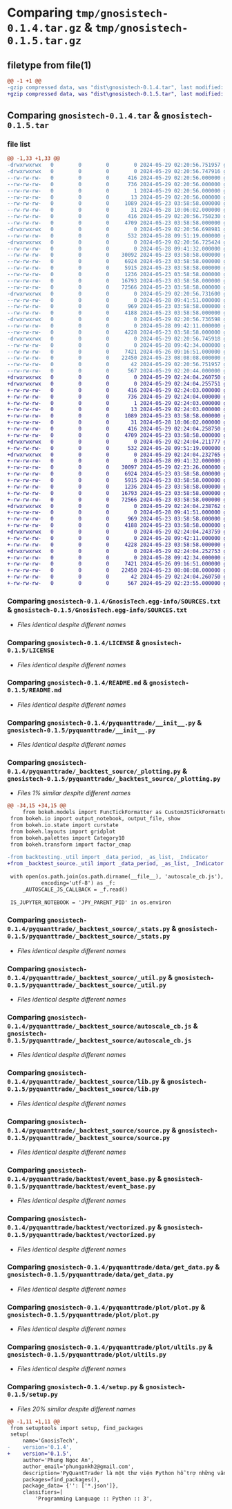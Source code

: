 # Comparing `tmp/gnosistech-0.1.4.tar.gz` & `tmp/gnosistech-0.1.5.tar.gz`

## filetype from file(1)

```diff
@@ -1 +1 @@
-gzip compressed data, was "dist\gnosistech-0.1.4.tar", last modified: Wed May 29 02:20:56 2024, max compression
+gzip compressed data, was "dist\gnosistech-0.1.5.tar", last modified: Wed May 29 02:24:04 2024, max compression
```

## Comparing `gnosistech-0.1.4.tar` & `gnosistech-0.1.5.tar`

### file list

```diff
@@ -1,33 +1,33 @@
-drwxrwxrwx   0        0        0        0 2024-05-29 02:20:56.751957 gnosistech-0.1.4/
-drwxrwxrwx   0        0        0        0 2024-05-29 02:20:56.747916 gnosistech-0.1.4/GnosisTech.egg-info/
--rw-rw-rw-   0        0        0      416 2024-05-29 02:20:56.000000 gnosistech-0.1.4/GnosisTech.egg-info/PKG-INFO
--rw-rw-rw-   0        0        0      736 2024-05-29 02:20:56.000000 gnosistech-0.1.4/GnosisTech.egg-info/SOURCES.txt
--rw-rw-rw-   0        0        0        1 2024-05-29 02:20:56.000000 gnosistech-0.1.4/GnosisTech.egg-info/dependency_links.txt
--rw-rw-rw-   0        0        0       13 2024-05-29 02:20:56.000000 gnosistech-0.1.4/GnosisTech.egg-info/top_level.txt
--rw-rw-rw-   0        0        0     1089 2024-05-23 03:58:58.000000 gnosistech-0.1.4/LICENSE
--rw-rw-rw-   0        0        0       31 2024-05-28 10:06:02.000000 gnosistech-0.1.4/MANIFEST.in
--rw-rw-rw-   0        0        0      416 2024-05-29 02:20:56.750230 gnosistech-0.1.4/PKG-INFO
--rw-rw-rw-   0        0        0     4709 2024-05-23 03:58:58.000000 gnosistech-0.1.4/README.md
-drwxrwxrwx   0        0        0        0 2024-05-29 02:20:56.698981 gnosistech-0.1.4/pyquanttrade/
--rw-rw-rw-   0        0        0      532 2024-05-28 09:51:19.000000 gnosistech-0.1.4/pyquanttrade/__init__.py
-drwxrwxrwx   0        0        0        0 2024-05-29 02:20:56.725424 gnosistech-0.1.4/pyquanttrade/_backtest_source/
--rw-rw-rw-   0        0        0        0 2024-05-28 09:41:32.000000 gnosistech-0.1.4/pyquanttrade/_backtest_source/__init__.py
--rw-rw-rw-   0        0        0    30092 2024-05-23 03:58:58.000000 gnosistech-0.1.4/pyquanttrade/_backtest_source/_plotting.py
--rw-rw-rw-   0        0        0     6924 2024-05-23 03:58:58.000000 gnosistech-0.1.4/pyquanttrade/_backtest_source/_stats.py
--rw-rw-rw-   0        0        0     5915 2024-05-23 03:58:58.000000 gnosistech-0.1.4/pyquanttrade/_backtest_source/_util.py
--rw-rw-rw-   0        0        0     1236 2024-05-23 03:58:58.000000 gnosistech-0.1.4/pyquanttrade/_backtest_source/autoscale_cb.js
--rw-rw-rw-   0        0        0    16793 2024-05-23 03:58:58.000000 gnosistech-0.1.4/pyquanttrade/_backtest_source/lib.py
--rw-rw-rw-   0        0        0    72566 2024-05-23 03:58:58.000000 gnosistech-0.1.4/pyquanttrade/_backtest_source/source.py
-drwxrwxrwx   0        0        0        0 2024-05-29 02:20:56.731600 gnosistech-0.1.4/pyquanttrade/backtest/
--rw-rw-rw-   0        0        0        0 2024-05-28 09:41:51.000000 gnosistech-0.1.4/pyquanttrade/backtest/__init__.py
--rw-rw-rw-   0        0        0      969 2024-05-23 03:58:58.000000 gnosistech-0.1.4/pyquanttrade/backtest/event_base.py
--rw-rw-rw-   0        0        0     4188 2024-05-23 03:58:58.000000 gnosistech-0.1.4/pyquanttrade/backtest/vectorized.py
-drwxrwxrwx   0        0        0        0 2024-05-29 02:20:56.736598 gnosistech-0.1.4/pyquanttrade/data/
--rw-rw-rw-   0        0        0        0 2024-05-28 09:42:11.000000 gnosistech-0.1.4/pyquanttrade/data/__init__.py
--rw-rw-rw-   0        0        0     4228 2024-05-23 03:58:58.000000 gnosistech-0.1.4/pyquanttrade/data/get_data.py
-drwxrwxrwx   0        0        0        0 2024-05-29 02:20:56.745918 gnosistech-0.1.4/pyquanttrade/plot/
--rw-rw-rw-   0        0        0        0 2024-05-28 09:42:34.000000 gnosistech-0.1.4/pyquanttrade/plot/__init__.py
--rw-rw-rw-   0        0        0     7421 2024-05-26 09:16:51.000000 gnosistech-0.1.4/pyquanttrade/plot/plot.py
--rw-rw-rw-   0        0        0    22450 2024-05-23 08:08:08.000000 gnosistech-0.1.4/pyquanttrade/plot/ultils.py
--rw-rw-rw-   0        0        0       42 2024-05-29 02:20:56.751957 gnosistech-0.1.4/setup.cfg
--rw-rw-rw-   0        0        0      567 2024-05-29 02:20:44.000000 gnosistech-0.1.4/setup.py
+drwxrwxrwx   0        0        0        0 2024-05-29 02:24:04.260750 gnosistech-0.1.5/
+drwxrwxrwx   0        0        0        0 2024-05-29 02:24:04.255751 gnosistech-0.1.5/GnosisTech.egg-info/
+-rw-rw-rw-   0        0        0      416 2024-05-29 02:24:03.000000 gnosistech-0.1.5/GnosisTech.egg-info/PKG-INFO
+-rw-rw-rw-   0        0        0      736 2024-05-29 02:24:04.000000 gnosistech-0.1.5/GnosisTech.egg-info/SOURCES.txt
+-rw-rw-rw-   0        0        0        1 2024-05-29 02:24:03.000000 gnosistech-0.1.5/GnosisTech.egg-info/dependency_links.txt
+-rw-rw-rw-   0        0        0       13 2024-05-29 02:24:03.000000 gnosistech-0.1.5/GnosisTech.egg-info/top_level.txt
+-rw-rw-rw-   0        0        0     1089 2024-05-23 03:58:58.000000 gnosistech-0.1.5/LICENSE
+-rw-rw-rw-   0        0        0       31 2024-05-28 10:06:02.000000 gnosistech-0.1.5/MANIFEST.in
+-rw-rw-rw-   0        0        0      416 2024-05-29 02:24:04.258750 gnosistech-0.1.5/PKG-INFO
+-rw-rw-rw-   0        0        0     4709 2024-05-23 03:58:58.000000 gnosistech-0.1.5/README.md
+drwxrwxrwx   0        0        0        0 2024-05-29 02:24:04.211777 gnosistech-0.1.5/pyquanttrade/
+-rw-rw-rw-   0        0        0      532 2024-05-28 09:51:19.000000 gnosistech-0.1.5/pyquanttrade/__init__.py
+drwxrwxrwx   0        0        0        0 2024-05-29 02:24:04.232765 gnosistech-0.1.5/pyquanttrade/_backtest_source/
+-rw-rw-rw-   0        0        0        0 2024-05-28 09:41:32.000000 gnosistech-0.1.5/pyquanttrade/_backtest_source/__init__.py
+-rw-rw-rw-   0        0        0    30097 2024-05-29 02:23:26.000000 gnosistech-0.1.5/pyquanttrade/_backtest_source/_plotting.py
+-rw-rw-rw-   0        0        0     6924 2024-05-23 03:58:58.000000 gnosistech-0.1.5/pyquanttrade/_backtest_source/_stats.py
+-rw-rw-rw-   0        0        0     5915 2024-05-23 03:58:58.000000 gnosistech-0.1.5/pyquanttrade/_backtest_source/_util.py
+-rw-rw-rw-   0        0        0     1236 2024-05-23 03:58:58.000000 gnosistech-0.1.5/pyquanttrade/_backtest_source/autoscale_cb.js
+-rw-rw-rw-   0        0        0    16793 2024-05-23 03:58:58.000000 gnosistech-0.1.5/pyquanttrade/_backtest_source/lib.py
+-rw-rw-rw-   0        0        0    72566 2024-05-23 03:58:58.000000 gnosistech-0.1.5/pyquanttrade/_backtest_source/source.py
+drwxrwxrwx   0        0        0        0 2024-05-29 02:24:04.238762 gnosistech-0.1.5/pyquanttrade/backtest/
+-rw-rw-rw-   0        0        0        0 2024-05-28 09:41:51.000000 gnosistech-0.1.5/pyquanttrade/backtest/__init__.py
+-rw-rw-rw-   0        0        0      969 2024-05-23 03:58:58.000000 gnosistech-0.1.5/pyquanttrade/backtest/event_base.py
+-rw-rw-rw-   0        0        0     4188 2024-05-23 03:58:58.000000 gnosistech-0.1.5/pyquanttrade/backtest/vectorized.py
+drwxrwxrwx   0        0        0        0 2024-05-29 02:24:04.243759 gnosistech-0.1.5/pyquanttrade/data/
+-rw-rw-rw-   0        0        0        0 2024-05-28 09:42:11.000000 gnosistech-0.1.5/pyquanttrade/data/__init__.py
+-rw-rw-rw-   0        0        0     4228 2024-05-23 03:58:58.000000 gnosistech-0.1.5/pyquanttrade/data/get_data.py
+drwxrwxrwx   0        0        0        0 2024-05-29 02:24:04.252753 gnosistech-0.1.5/pyquanttrade/plot/
+-rw-rw-rw-   0        0        0        0 2024-05-28 09:42:34.000000 gnosistech-0.1.5/pyquanttrade/plot/__init__.py
+-rw-rw-rw-   0        0        0     7421 2024-05-26 09:16:51.000000 gnosistech-0.1.5/pyquanttrade/plot/plot.py
+-rw-rw-rw-   0        0        0    22450 2024-05-23 08:08:08.000000 gnosistech-0.1.5/pyquanttrade/plot/ultils.py
+-rw-rw-rw-   0        0        0       42 2024-05-29 02:24:04.260750 gnosistech-0.1.5/setup.cfg
+-rw-rw-rw-   0        0        0      567 2024-05-29 02:23:55.000000 gnosistech-0.1.5/setup.py
```

### Comparing `gnosistech-0.1.4/GnosisTech.egg-info/SOURCES.txt` & `gnosistech-0.1.5/GnosisTech.egg-info/SOURCES.txt`

 * *Files identical despite different names*

### Comparing `gnosistech-0.1.4/LICENSE` & `gnosistech-0.1.5/LICENSE`

 * *Files identical despite different names*

### Comparing `gnosistech-0.1.4/README.md` & `gnosistech-0.1.5/README.md`

 * *Files identical despite different names*

### Comparing `gnosistech-0.1.4/pyquanttrade/__init__.py` & `gnosistech-0.1.5/pyquanttrade/__init__.py`

 * *Files identical despite different names*

### Comparing `gnosistech-0.1.4/pyquanttrade/_backtest_source/_plotting.py` & `gnosistech-0.1.5/pyquanttrade/_backtest_source/_plotting.py`

 * *Files 1% similar despite different names*

```diff
@@ -34,15 +34,15 @@
     from bokeh.models import FuncTickFormatter as CustomJSTickFormatter  # type: ignore
 from bokeh.io import output_notebook, output_file, show
 from bokeh.io.state import curstate
 from bokeh.layouts import gridplot
 from bokeh.palettes import Category10
 from bokeh.transform import factor_cmap
 
-from backtesting._util import _data_period, _as_list, _Indicator
+from _backtest_source._util import _data_period, _as_list, _Indicator
 
 with open(os.path.join(os.path.dirname(__file__), 'autoscale_cb.js'),
           encoding='utf-8') as _f:
     _AUTOSCALE_JS_CALLBACK = _f.read()
 
 IS_JUPYTER_NOTEBOOK = 'JPY_PARENT_PID' in os.environ
```

### Comparing `gnosistech-0.1.4/pyquanttrade/_backtest_source/_stats.py` & `gnosistech-0.1.5/pyquanttrade/_backtest_source/_stats.py`

 * *Files identical despite different names*

### Comparing `gnosistech-0.1.4/pyquanttrade/_backtest_source/_util.py` & `gnosistech-0.1.5/pyquanttrade/_backtest_source/_util.py`

 * *Files identical despite different names*

### Comparing `gnosistech-0.1.4/pyquanttrade/_backtest_source/autoscale_cb.js` & `gnosistech-0.1.5/pyquanttrade/_backtest_source/autoscale_cb.js`

 * *Files identical despite different names*

### Comparing `gnosistech-0.1.4/pyquanttrade/_backtest_source/lib.py` & `gnosistech-0.1.5/pyquanttrade/_backtest_source/lib.py`

 * *Files identical despite different names*

### Comparing `gnosistech-0.1.4/pyquanttrade/_backtest_source/source.py` & `gnosistech-0.1.5/pyquanttrade/_backtest_source/source.py`

 * *Files identical despite different names*

### Comparing `gnosistech-0.1.4/pyquanttrade/backtest/event_base.py` & `gnosistech-0.1.5/pyquanttrade/backtest/event_base.py`

 * *Files identical despite different names*

### Comparing `gnosistech-0.1.4/pyquanttrade/backtest/vectorized.py` & `gnosistech-0.1.5/pyquanttrade/backtest/vectorized.py`

 * *Files identical despite different names*

### Comparing `gnosistech-0.1.4/pyquanttrade/data/get_data.py` & `gnosistech-0.1.5/pyquanttrade/data/get_data.py`

 * *Files identical despite different names*

### Comparing `gnosistech-0.1.4/pyquanttrade/plot/plot.py` & `gnosistech-0.1.5/pyquanttrade/plot/plot.py`

 * *Files identical despite different names*

### Comparing `gnosistech-0.1.4/pyquanttrade/plot/ultils.py` & `gnosistech-0.1.5/pyquanttrade/plot/ultils.py`

 * *Files identical despite different names*

### Comparing `gnosistech-0.1.4/setup.py` & `gnosistech-0.1.5/setup.py`

 * *Files 20% similar despite different names*

```diff
@@ -1,11 +1,11 @@
 from setuptools import setup, find_packages
 setup(
     name='GnosisTech',
-    version='0.1.4',
+    version='0.1.5',
     author='Phung Ngoc An',
     author_email='phungankh2@gmail.com',
     description='PyQuantTrader là một thư viện Python hỗ trợ những vấn đề về quant trading.',
     packages=find_packages(),
     package_data= {'': ['*.json']},       
     classifiers=[
         'Programming Language :: Python :: 3',
```

